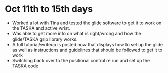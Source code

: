 # Oct 11th to 15th days
- Worked a lot with Tina and tested the glide software to get it to work on the TASKA and active wrist. 
- Was able to get more info on what is right/wrong and how the glide/TASKA grip library works.
- A full tutorial/writeup is posted now that displays how to set up the glide as well as instructions and guidelines that should be followed to get it to work
- Switching back over to the positional control re run and set up the TASKA code
